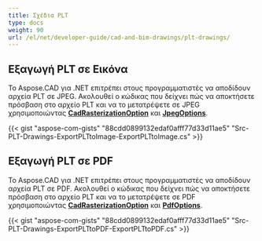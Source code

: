 ```yaml
---
title: Σχέδια PLT
type: docs
weight: 90
url: /el/net/developer-guide/cad-and-bim-drawings/plt-drawings/
---
```


## **Εξαγωγή PLT σε Εικόνα**

Το Aspose.CAD για .NET επιτρέπει στους προγραμματιστές να αποδίδουν αρχεία PLT σε JPEG. Ακολουθεί ο κώδικας που δείχνει πώς να αποκτήσετε πρόσβαση στο αρχείο PLT και να το μετατρέψετε σε JPEG χρησιμοποιώντας [**CadRasterizationOption**](https://reference.aspose.com/cad/net/aspose.cad.imageoptions/cadrasterizationoptions) και [**JpegOptions**](https://reference.aspose.com/cad/net/aspose.cad.imageoptions/jpegoptions).

{{< gist "aspose-com-gists" "88cdd0899132edaf0afff77d33d11ae5" "Src-PLT-Drawings-ExportPLTtoImage-ExportPLTtoImage.cs" >}}

## **Εξαγωγή PLT σε PDF**

Το Aspose.CAD για .NET επιτρέπει στους προγραμματιστές να αποδίδουν αρχεία PLT σε PDF. Ακολουθεί ο κώδικας που δείχνει πώς να αποκτήσετε πρόσβαση στο αρχείο PLT και να το μετατρέψετε σε PDF χρησιμοποιώντας [**CadRasterizationOption**](https://reference.aspose.com/cad/net/aspose.cad.imageoptions/cadrasterizationoptions) και [**PdfOptions**](https://reference.aspose.com/cad/net/aspose.cad.imageoptions/pdfoptions).

{{< gist "aspose-com-gists" "88cdd0899132edaf0afff77d33d11ae5" "Src-PLT-Drawings-ExportPLTtoPDF-ExportPLTtoPDF.cs" >}}
